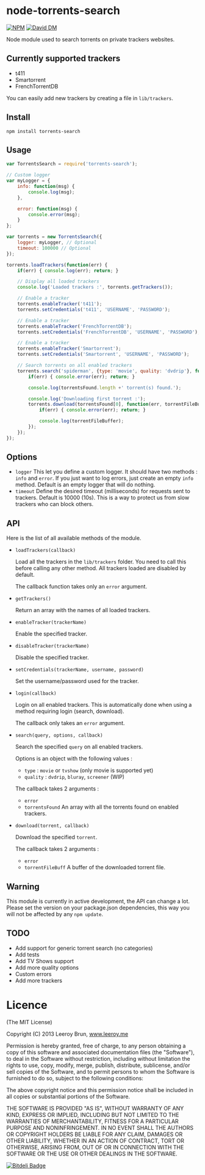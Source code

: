 # node-torrents-search

[![NPM](https://nodei.co/npm/torrents-search.png)](https://nodei.co/npm/torrents-search/) [![David DM](https://david-dm.org/leeroybrun/node-torrents-search.png)](https://david-dm.org/leeroybrun/node-torrents-search "David DM")

Node module used to search torrents on private trackers websites.

## Currently supported trackers

- t411
- Smartorrent
- FrenchTorrentDB

You can easily add new trackers by creating a file in `lib/trackers`.

## Install

```shell
npm install torrents-search
```

## Usage

```javascript
var TorrentsSearch = require('torrents-search');

// Custom logger
var myLogger = {
	info: function(msg) {
		console.log(msg);
	},

	error: function(msg) {
		console.error(msg);
	}
};

var torrents = new TorrentsSearch({
	logger: myLogger, // Optional
	timeout: 100000 // Optional
});

torrents.loadTrackers(function(err) {
	if(err) { console.log(err); return; }

	// Display all loaded trackers
	console.log('Loaded trackers :', torrents.getTrackers());

	// Enable a tracker
	torrents.enableTracker('t411');
	torrents.setCredentials('t411', 'USERNAME', 'PASSWORD');

	// Enable a tracker
	torrents.enableTracker('FrenchTorrentDB');
	torrents.setCredentials('FrenchTorrentDB', 'USERNAME', 'PASSWORD');

	// Enable a tracker
	torrents.enableTracker('Smartorrent');
	torrents.setCredentials('Smartorrent', 'USERNAME', 'PASSWORD');

	// Search torrents on all enabled trackers
	torrents.search('spiderman', {type: 'movie', quality: 'dvdrip'}, function(err, torrentsFound) {
		if(err) { console.error(err); return; }

		console.log(torrentsFound.length +' torrent(s) found.');

		console.log('Downloading first torrent :');
		torrents.download(torrentsFound[0], function(err, torrentFileBuffer) {
			if(err) { console.error(err); return; }

			console.log(torrentFileBuffer);
		});
	});
});
```

## Options

* `logger` This let you define a custom logger. It should have two methods : `info` and `error`. If you just want to log errors, just create an empty `info` method. Default is an empty logger that will do nothing.
* `timeout` Define the desired timeout (milliseconds) for requests sent to trackers. Default is 10000 (10s). This is a way to protect us from slow trackers who can block others.

## API

Here is the list of all available methods of the module.

* `loadTrackers(callback)`

    Load all the trackers in the `lib/trackers` folder.
    You need to call this before calling any other method.
    All trackers loaded are disabled by default.

    The callback function takes only an `error` argument.

* `getTrackers()`

    Return an array with the names of all loaded trackers.

* `enableTracker(trackerName)`

    Enable the specified tracker.

* `disableTracker(trackerName)`

    Disable the specified tracker.

* `setCredentials(trackerName, username, password)`

    Set the username/password used for the tracker.

* `login(callback)`

    Login on all enabled trackers.
    This is automatically done when using a method requiring login (search, download).

    The callback only takes an `error` argument.

* `search(query, options, callback)`

    Search the specified `query` on all enabled trackers.

    Options is an object with the following values :

    * `type` : `movie` or `tvshow` (only movie is supported yet)
    * `quality` : `dvdrip`, `bluray`, `screener` (WIP)

    The callback takes 2 arguments :

    * `error`
    * `torrentsFound` An array with all the torrents found on enabled trackers.

* `download(torrent, callback)`

    Download the specified `torrent`.

    The callback takes 2 arguments :

    * `error`
    * `torrentFileBuff` A buffer of the downloaded torrent file.

## Warning

This module is currently in active development, the API can change a lot.
Please set the version on your package.json dependencies, this way you will not be affected by any `npm update`.

## TODO

* Add support for generic torrent search (no categories)
* Add tests
* Add TV Shows support
* Add more quality options
* Custom errors
* Add more trackers

Licence
======================
(The MIT License)

Copyright (C) 2013 Leeroy Brun, www.leeroy.me

Permission is hereby granted, free of charge, to any person obtaining a copy of this software and associated documentation files (the "Software"), to deal in the Software without restriction, including without limitation the rights to use, copy, modify, merge, publish, distribute, sublicense, and/or sell copies of the Software, and to permit persons to whom the Software is furnished to do so, subject to the following conditions:

The above copyright notice and this permission notice shall be included in all copies or substantial portions of the Software.

THE SOFTWARE IS PROVIDED "AS IS", WITHOUT WARRANTY OF ANY KIND, EXPRESS OR IMPLIED, INCLUDING BUT NOT LIMITED TO THE WARRANTIES OF MERCHANTABILITY, FITNESS FOR A PARTICULAR PURPOSE AND NONINFRINGEMENT. IN NO EVENT SHALL THE AUTHORS OR COPYRIGHT HOLDERS BE LIABLE FOR ANY CLAIM, DAMAGES OR OTHER LIABILITY, WHETHER IN AN ACTION OF CONTRACT, TORT OR OTHERWISE, ARISING FROM, OUT OF OR IN CONNECTION WITH THE SOFTWARE OR THE USE OR OTHER DEALINGS IN THE SOFTWARE.

[![Bitdeli Badge](https://d2weczhvl823v0.cloudfront.net/leeroybrun/node-torrents-search/trend.png)](https://bitdeli.com/free "Bitdeli Badge")
